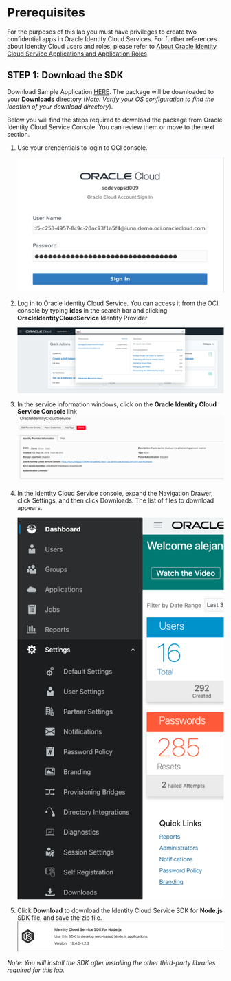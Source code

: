 # Prerequisites

For the purposes of this lab you must have privileges to create two confidential apps in Oracle Identity Cloud Services. For further references about Identity Cloud users and roles, please refer to [About Oracle Identity Cloud Service Applications and Application Roles](https://docs.oracle.com/en/cloud/paas/identity-cloud/uaids/oracle-identity-cloud-service-applications-and-application-roles.html)

## STEP 1: Download the SDK 


Download Sample Application [HERE](./nodejs.zip). The package will be downloaded to your **Downloads** directory (*Note: Verify your OS configuration to find the location of your download directory*).

Below you will find the steps required to download the package from Oracle Identity Cloud Service Console. You can review them or move to the next section.


1. Use your crendentials to login to OCI console. 

    ![](./images/luna_credentials_2.png)

2. Log in to Oracle Identity Cloud Service. You can access it from the OCI console by typing **idcs** in the search bar and clicking **OracleIdentityCloudService** Identity Provider
   
   ![](./images/1.png)

3. In the service information windows, click on the **Oracle Identity Cloud Service Console** link
   ![](./images/2.png)

4. In the Identity Cloud Service console, expand the Navigation Drawer, click Settings, and then click Downloads. The list of files to download appears.
   
   ![](./images/3.png)

5. Click **Download** to download the Identity Cloud Service SDK for **Node.js** SDK file, and save the zip file.
    ![](./images/4.png)

*Note: You will install the SDK after installing the other third-party libraries required for this lab.*